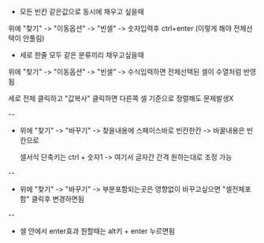 * 모든 빈칸 같은값으로 동시에 채우고 싶을때

위에 "찾기" -> "이동옵션" -> "빈셀" -> 숫자입력후 ctrl+enter (이렇게 해야 전체선택이 안풀림)


* 세로 한줄 모두 같은 분류끼리 채우고싶을때

위에 "찾기" -> "이동옵션" -> "빈셀" -> 수식입력하면 전체선택된 셀이 수열처럼 반영됨 

세로 전체 클릭하고 "값복사" 클릭하면 다른쪽 셀 기준으로 정렬해도 문제발생X 

--

* 위에 "찾기" -> "바꾸기" -> 찾을내용에 스페이스바로 빈칸한칸 -> 바꿀내용은 빈칸으로 

    셀서식 단축키는 ctrl + 숫자1 -> 여기서 글자간 간격 원하는대로 조정 가능 

--

* 위에 "찾기" -> "바꾸기" -> 부분포함되는곳은 영향없이 바꾸고싶으면 "셀전체포함" 클릭후 변경하면됨 

-- 

* 셀 안에서 enter효과 원할때는 alt키 + enter 누르면됨 